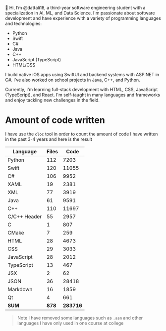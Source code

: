 👋 Hi, I’m @dattali18, a third-year software engineering student with a specialization in AI, ML, and Data Science. I'm passionate about software development and have experience with a variety of programming languages and technologies:

- Python
- Swift
- C#
- Java
- C++
- JavaScript (TypeScript)
- HTML/CSS

I build native iOS apps using SwiftUI and backend systems with ASP.NET in C#. I've also worked on school projects in Java, C++, and Python.

Currently, I'm learning full-stack development with HTML, CSS, JavaScript (TypeScript), and React. I'm self-taught in many languages and frameworks and enjoy tackling new challenges in the field.

# Amount of code written

I have use the `cloc` tool in order to count the amount of code I have written in the past 3-4 years and here is the result

| Language             | Files | Code  |
|----------------------|-------|-------|
| Python               | 112   | 7203  |
| Swift                | 120   | 11055 |
| C#                   | 106   | 9952  |
| XAML                 | 19    | 2381  |
| XML                  | 77    | 3919  |
| Java                 | 61    | 9591  |
| C++                  | 110   | 11697 |
| C/C++ Header         | 55    | 2957  |
| C                    | 1     | 807   |
| CMake                | 7     | 259   |
| HTML                 | 28    | 4673  |
| CSS                  | 29    | 3033  |
| JavaScript           | 28    | 2012  |
| TypeScript           | 13    | 467   |
| JSX                  | 2     | 62    |
| JSON                 | 36    | 28418 |
| Markdown             | 16    | 1859  |
| Qt                   | 4     | 661   |
| **SUM**              | **878** | **283716** |

> Note I have removed some languages such as `.asm` and other languages I have only used in one course at college


<!---
dattali18/dattali18 is a ✨ special ✨ repository because its `README.md` (this file) appears on your GitHub profile.
You can click the Preview link to take a look at your changes.
--->
